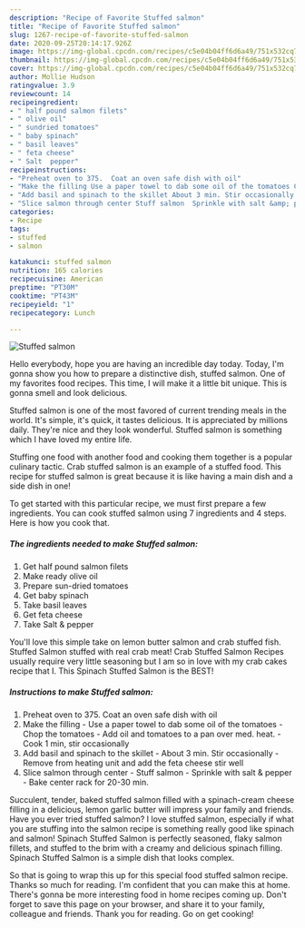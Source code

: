 ```yaml
---
description: "Recipe of Favorite Stuffed salmon"
title: "Recipe of Favorite Stuffed salmon"
slug: 1267-recipe-of-favorite-stuffed-salmon
date: 2020-09-25T20:14:17.926Z
image: https://img-global.cpcdn.com/recipes/c5e04b04ff6d6a49/751x532cq70/stuffed-salmon-recipe-main-photo.jpg
thumbnail: https://img-global.cpcdn.com/recipes/c5e04b04ff6d6a49/751x532cq70/stuffed-salmon-recipe-main-photo.jpg
cover: https://img-global.cpcdn.com/recipes/c5e04b04ff6d6a49/751x532cq70/stuffed-salmon-recipe-main-photo.jpg
author: Mollie Hudson
ratingvalue: 3.9
reviewcount: 14
recipeingredient:
- " half pound salmon filets"
- " olive oil"
- " sundried tomatoes"
- " baby spinach"
- " basil leaves"
- " feta cheese"
- " Salt  pepper"
recipeinstructions:
- "Preheat oven to 375.  Coat an oven safe dish with oil"
- "Make the filling Use a paper towel to dab some oil of the tomatoes Chop the tomatoes Add oil and tomatoes to a pan over med. heat. Cook 1 min, stir occasionally"
- "Add basil and spinach to the skillet About 3 min. Stir occasionally  Remove from heating unit and add the feta cheese stir well"
- "Slice salmon through center Stuff salmon  Sprinkle with salt &amp; pepper Bake center rack for 20-30 min."
categories:
- Recipe
tags:
- stuffed
- salmon

katakunci: stuffed salmon 
nutrition: 165 calories
recipecuisine: American
preptime: "PT30M"
cooktime: "PT43M"
recipeyield: "1"
recipecategory: Lunch

---
```



![Stuffed salmon](https://img-global.cpcdn.com/recipes/c5e04b04ff6d6a49/751x532cq70/stuffed-salmon-recipe-main-photo.jpg)

Hello everybody, hope you are having an incredible day today. Today, I'm gonna show you how to prepare a distinctive dish, stuffed salmon. One of my favorites food recipes. This time, I will make it a little bit unique. This is gonna smell and look delicious.

Stuffed salmon is one of the most favored of current trending meals in the world. It's simple, it's quick, it tastes delicious. It is appreciated by millions daily. They're nice and they look wonderful. Stuffed salmon is something which I have loved my entire life.

Stuffing one food with another food and cooking them together is a popular culinary tactic. Crab stuffed salmon is an example of a stuffed food. This recipe for stuffed salmon is great because it is like having a main dish and a side dish in one!


To get started with this particular recipe, we must first prepare a few ingredients. You can cook stuffed salmon using 7 ingredients and 4 steps. Here is how you cook that.

<!--inarticleads1-->

##### The ingredients needed to make Stuffed salmon:

1. Get  half pound salmon filets
1. Make ready  olive oil
1. Prepare  sun-dried tomatoes
1. Get  baby spinach
1. Take  basil leaves
1. Get  feta cheese
1. Take  Salt &amp; pepper


You&#39;ll love this simple take on lemon butter salmon and crab stuffed fish. Stuffed Salmon stuffed with real crab meat! Crab Stuffed Salmon Recipes usually require very little seasoning but I am so in love with my crab cakes recipe that I. This Spinach Stuffed Salmon is the BEST! 

<!--inarticleads2-->

##### Instructions to make Stuffed salmon:

1. Preheat oven to 375.  Coat an oven safe dish with oil
1. Make the filling - Use a paper towel to dab some oil of the tomatoes - Chop the tomatoes - Add oil and tomatoes to a pan over med. heat. - Cook 1 min, stir occasionally
1. Add basil and spinach to the skillet - About 3 min. Stir occasionally  - Remove from heating unit and add the feta cheese stir well
1. Slice salmon through center - Stuff salmon  - Sprinkle with salt &amp; pepper - Bake center rack for 20-30 min.


Succulent, tender, baked stuffed salmon filled with a spinach-cream cheese filling in a delicious, lemon garlic butter will impress your family and friends. Have you ever tried stuffed salmon? I love stuffed salmon, especially if what you are stuffing into the salmon recipe is something really good like spinach and salmon! Spinach Stuffed Salmon is perfectly seasoned, flaky salmon fillets, and stuffed to the brim with a creamy and delicious spinach filling. Spinach Stuffed Salmon is a simple dish that looks complex. 

So that is going to wrap this up for this special food stuffed salmon recipe. Thanks so much for reading. I'm confident that you can make this at home. There's gonna be more interesting food in home recipes coming up. Don't forget to save this page on your browser, and share it to your family, colleague and friends. Thank you for reading. Go on get cooking!
